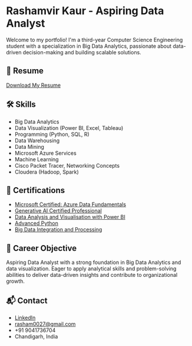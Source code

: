 # Rashamvir Kaur - Aspiring Data Analyst

Welcome to my portfolio! I'm a third-year Computer Science Engineering student with a specialization in Big Data Analytics, passionate about data-driven decision-making and building scalable solutions.

## 📄 Resume
[Download My Resume](link-to-your-resume)  

## 🛠️ Skills
- Big Data Analytics
- Data Visualization (Power BI, Excel, Tableau)
- Programming (Python, SQL, R)
- Data Warehousing
- Data Mining
- Microsoft Azure Services
- Machine Learning
- Cisco Packet Tracer, Networking Concepts
- Cloudera (Hadoop, Spark)

## 🏅 Certifications
- [Microsoft Certified: Azure Data Fundamentals](https://learn.microsoft.com/api/credentials/share/en-gb/RASHAMVIRKAURGRANG-2902/839EEBC9494FA00?sharingId=A084A1CBAB97735B)
- [Generative AI Certified Professional](https://brm-certview.oracle.com/ords/certview/ecertificate?ssn=OC5123711&trackId=OCI2024GAIOCP&key=b787f2ed01c72a9a6ce8211215a3cb161558f85c)
- [Data Analysis and Visualisation with Power BI](https://www.coursera.org/account/accomplishments/verify/PPUV86SC5HV5?utm_source=link&utm_medium=certificate&utm_content=cert_image&utm_campaign=sharing_cta&utm_product=course)
- [Advanced Python](https://www.linkedin.com/learning/certificates/3a717dc3cb4b1ec4fcb9d3ae938bc2b111b13ec0660727b996811055d6a10b60?u=92961692)
- [Big Data Integration and Processing](https://www.coursera.org/account/accomplishments/verify/67XWKT6587AU?utm_source=link&utm_medium=certificate&utm_content=cert_image&utm_campaign=sharing_cta&utm_product=course)

## 🎯 Career Objective
Aspiring Data Analyst with a strong foundation in Big Data Analytics and data visualization. Eager to apply analytical skills and problem-solving abilities to deliver data-driven insights and contribute to organizational growth.

## 📬 Contact
- [LinkedIn](linkedin.com/in/rashamvir-kaur-grang-89211b288)
- rasham0027@gmail.com
- +91 9041736704
- Chandigarh, India
 

 
